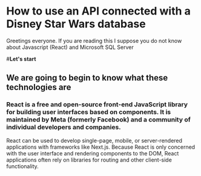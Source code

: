 # How to use an API connected with a Disney Star Wars database

Greetings everyone. If you are reading this I suppose you do not know about Javascript (React) and Microsoft SQL Server

#**Let's start**
## We are going to begin to know what these technologies are

### React is a free and open-source front-end JavaScript library for building user interfaces based on components. It is maintained by Meta (formerly Facebook) and a community of individual developers and companies.

React can be used to develop single-page, mobile, or server-rendered applications with frameworks like Next.js. Because React is only concerned with the user interface and rendering components to the DOM, React applications often rely on libraries for routing and other client-side functionality.
